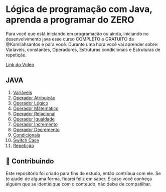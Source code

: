 #  Lógica de programação com Java, aprenda a programar do ZERO
Para você que está iniciando em programacão ou ainda, iniciando no desenvolvimento java esse curso COMPLETO e GRATUITO da @Kamilahsantos é para você. Durante uma hora você vai aprender sobre: <br>
Variaveis, constantes, Operadores, Estruturas condicionais e Estruturas de repetição.


<a href="https://youtu.be/EoApbLx9jeg"> Link do Vídeo </a> <br>

## JAVA

1. <a href="https://github.com/Diegojfsr/Logica_Programacao_Java/blob/main/Variaveis.java"> Variáveis </a>
2. <a href="https://"> Operador Atribuição </a>
3. <a href="https://github.com/Diegojfsr/Logica_Programacao_Java/blob/main/OperadoresLogicos.java"> Operador Lógico </a>
4. <a href="https://github.com/Diegojfsr/Logica_Programacao_Java/blob/main/OperadoresMatematicos.java"> Operador Mátemático </a>
5. <a href="https://github.com/Diegojfsr/Logica_Programacao_Java/blob/main/OperadoresRelacionais.java"> Operador Relacional </a>
6. <a href="https://github.com/Diegojfsr/Logica_Programacao_Java/blob/main/OperadorIgualdade.java"> Operador Igualdade </a>
7. <a href="https://github.com/Diegojfsr/Logica_Programacao_Java/blob/main/OperadorIncrementoDecremento.java"> Operador Incremento </a>
8. <a href="https://github.com/Diegojfsr/Logica_Programacao_Java/blob/main/OperadorIncrementoDecremento.java"> Operador Decremento </a>
9. <a href="https://github.com/Diegojfsr/Logica_Programacao_Java/blob/main/Condicionais.java"> Condicionais </a>
10. <a href="https://github.com/Diegojfsr/Logica_Programacao_Java/blob/main/SwitchCase.java"> Switch Case </a>
11. <a href="https://github.com/Diegojfsr/Logica_Programacao_Java/blob/main/Loops.java"> Repetição </a>



## 🤝 Contribuindo
Este repositório foi criado para fins de estudo, então contribua com ele. Se te ajudei de alguma forma, ficarei feliz em
saber. E caso você conheça alguém que se identidique com o conteúdo, não deixe de compatilhar.




